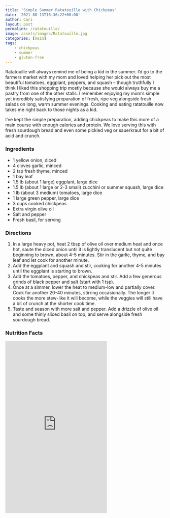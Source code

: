 ```yaml
---
title: 'Simple Summer Ratatouille with Chickpeas'
date: '2021-08-13T16:36:22+00:00'
author: Cari
layout: post
permalink: /ratatouille/
image: assets/images/Ratatouille.jpg
categories: [main]
tags:
    - chickpeas
    - summer
    - gluten-free
---
```


Ratatouille will always remind me of being a kid in the summer. I’d go to the farmers market with my mom and loved helping her pick out the most beautiful tomatoes, eggplant, peppers, and squash – though truthfully I think I liked this shopping trip mostly because she would always buy me a pastry from one of the other stalls. I remember enjoying my mom’s simple yet incredibly satisfying preparation of fresh, ripe veg alongside fresh salads on long, warm summer evenings. Cooking and eating ratatouille now takes me right back to those nights as a kid.

I’ve kept the simple preparation, adding chickpeas to make this more of a main course with enough calories and protein. We love serving this with fresh sourdough bread and even some pickled veg or sauerkraut for a bit of acid and crunch.

<h3> Ingredients </h3>

- 1 yellow onion, diced
- 4 cloves garlic, minced
- 2 tsp fresh thyme, minced
- 1 bay leaf
- 1.5 lb (about 1 large) eggplant, large dice
- 1.5 lb (about 1 large or 2-3 small) zucchini or summer squash, large dice
- 1 lb (about 3 medium) tomatoes, large dice
- 1 large green pepper, large dice
- 3 cups cooked chickpeas
- Extra virgin olive oil
- Salt and pepper
- Fresh basil, for serving

<h3> Directions </h3>

1. In a large heavy pot, heat 2 tbsp of olive oil over medium heat and once hot, saute the diced onion until it is lightly translucent but not quite beginning to brown, about 4-5 minutes. Stir in the garlic, thyme, and bay leaf and let cook for another minute.
2. Add the eggplant and squash and stir, cooking for another 4-5 minutes until the eggplant is starting to brown.
3. Add the tomatoes, pepper, and chickpeas and stir. Add a few generous grinds of black pepper and salt (start with 1 tsp).
4. Once at a simmer, lower the heat to medium-low and partially cover. Cook for another 20-40 minutes, stirring occasionally. The longer it cooks the more stew-like it will become, while the veggies will still have a bit of crunch at the shorter cook time.
5. Taste and season with more salt and pepper. Add a drizzle of olive oil and some thinly sliced basil on top, and serve alongside fresh sourdough bread.

<h3> Nutrition Facts </h3>

<iframe title="CRONOMETER.com" width="320" height="540" src="https://cronometer.com/facts.html?food=30582286&measure=83748795&labelType=AMERICAN_2016" frameborder="0"></iframe>
